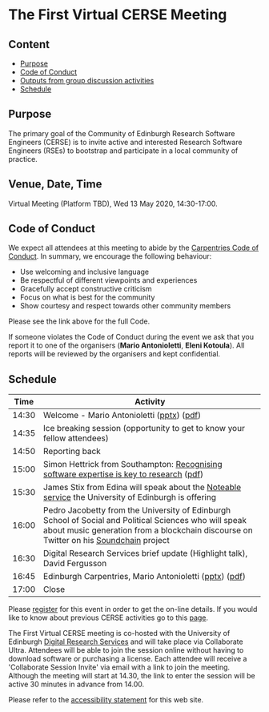# The First Virtual CERSE Meeting

## Content
* [Purpose](#purpose)
* [Code of Conduct](#code-of-conduct)
* [Outputs from group discussion activities](#outputs-from-group-discussion-activities)
* [Schedule](#schedule)


## Purpose

The primary goal of the Community of Edinburgh Research Software Engineers (CERSE) is to invite active and interested Research Software Engineers (RSEs) to bootstrap and participate in a local community of practice.

##	Venue, Date, Time

Virtual Meeting (Platform TBD), Wed 13 May 2020, 14:30-17:00.

## Code of Conduct

We expect all attendees at this meeting to abide by the [Carpentries Code of Conduct](https://docs.carpentries.org/topic_folders/policies/code-of-conduct.html). In summary, we encourage the following behaviour:

* Use welcoming and inclusive language
* Be respectful of different viewpoints and experiences
* Gracefully accept constructive criticism
* Focus on what is best for the community
* Show courtesy and respect towards other community members

Please see the link above for the full Code.

If someone violates the Code of Conduct during the event we ask that you report it to one of the organisers (**Mario Antonioletti**, **Eleni Kotoula**). All reports will be reviewed by the organisers and kept confidential.  

## Schedule

|Time  | Activity      |
|------| ------|
|14:30 | Welcome - Mario Antonioletti ([pptx](Slides/CERSE6.pptx)) ([pdf](Slides/CERSE6.pdf)) |
|14:35 | Ice breaking session (opportunity to get to know your fellow attendees) |
|14:50 | Reporting back |
|15:00 | Simon Hettrick from Southampton: [Recognising software expertise is key to research](https://bit.ly/2Ajc0IJ) ([pdf](Slides/simon_hettrick_cerse_may_2020.pdf)) |
|15:30 | James Stix from Edina will speak about the [Noteable service](https://www.ed.ac.uk/information-services/learning-technology/noteable) the University of Edinburgh is offering |
|16:00 | Pedro Jacobetty from the University of Edinburgh School of Social and Political Sciences who will speak about music generation from a blockchain discourse on Twitter on his [Soundchain](https://www.digitalresearchservices.ed.ac.uk/research-in-action/soundchain) project |
|16:30 | Digital Research Services brief update (Highlight talk), David Fergusson |
|16:45 | Edinburgh Carpentries, Mario Antonioletti ([pptx](Slides/EdCarp.pptx)) ([pdf](Slides/EdCarp.pdf)) |
|17:00 | Close |

Please [register](https://www.eventbrite.co.uk/e/cerse-virtual-meeting-tickets-104313719142) for this event in order to get the on-line details. If you would like to know about previous CERSE activities go to this [page](https://cerse.github.io/).

The First Virtual CERSE meeting is co-hosted with the University of Edinburgh [Digital Research Services](https://www.digitalresearchservices.ed.ac.uk/) and will take place via Collaborate Ultra. Attendees will be able to join the session online without having to download software or purchasing a license. Each attendee will receive a 'Collaborate Session Invite' via email with a link to join the meeting. Although the meeting will start at 14.30, the link to enter the session will be active 30 minutes in advance from 14.00.

Please refer to the [accessibility statement](https://cerse.github.io/AccessibilityStatement.html) for this web site.

